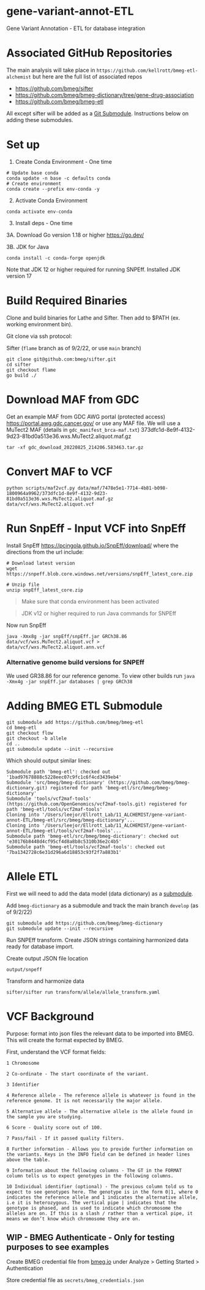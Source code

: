 # gene-variant-annot-ETL
Gene Variant Annotation - ETL for database integration

# Associated GitHub Repositories
The main analysis will take place in `https://github.com/kellrott/bmeg-etl-alchemist` but here are the full list of associated repos

+ https://github.com/bmeg/sifter
+ https://github.com/bmeg/bmeg-dictionary/tree/gene-drug-association
+ https://github.com/bmeg/bmeg-etl

All except sifter will be added as a [Git Submodule](https://git-scm.com/book/en/v2/Git-Tools-Submodules). Instructions below on adding these submodules.

# Set up
1. Create Conda Environment - One time
```
# Update base conda
conda update -n base -c defaults conda
# Create environment
conda create --prefix env-conda -y
```

2. Activate Conda Environment
```
conda activate env-conda
```

3. Install deps - One time

3A. Download Go version 1.18 or higher https://go.dev/

3B. JDK for Java
```
conda install -c conda-forge openjdk
```
Note that JDK 12 or higher required for running SNPEff. Installed JDK version 17


# Build Required Binaries
Clone and build binaries for Lathe and Sifter. Then add to $PATH (ex. working environment bin).

Git clone via ssh protocol:

Sifter (`flame` branch as of 9/2/22, or use `main` branch)
```
git clone git@github.com:bmeg/sifter.git
cd sifter
git checkout flame
go build ./
```

# Download MAF from GDC
Get an example MAF from GDC AWG portal (protected access) https://portal.awg.gdc.cancer.gov/ or use any MAF file. We will use a MuTect2 MAF (details in `gdc_manifest_brca-maf.txt`) 373dfc1d-8e9f-4132-9d23-81bd0a513e36.wxs.MuTect2.aliquot.maf.gz

```
tar -xf gdc_download_20220825_214206.583463.tar.gz
```

# Convert MAF to VCF
```
python scripts/maf2vcf.py data/maf/7478e5e1-7714-4b81-b098-1800964a9962/373dfc1d-8e9f-4132-9d23-81bd0a513e36.wxs.MuTect2.aliquot.maf.gz data/vcf/wxs.MuTect2.aliquot.vcf
```

# Run SnpEff - Input VCF into SnpEff
Install SnpEff https://pcingola.github.io/SnpEff/download/ where the directions from the url include:
```
# Download latest version
wget https://snpeff.blob.core.windows.net/versions/snpEff_latest_core.zip

# Unzip file
unzip snpEff_latest_core.zip
```

> Make sure that conda environment has been activated

> JDK v12 or higher required to run Java commands for SNPEff

Now run SnpEff
```
java -Xmx8g -jar snpEff/snpEff.jar GRCh38.86 data/vcf/wxs.MuTect2.aliquot.vcf > data/vcf/wxs.MuTect2.aliquot.ann.vcf
```

### Alternative genome build versions for SNPEff
We used GR38.86 for our reference genome. To view other builds run `java -Xmx4g -jar snpEff.jar databases | grep GRCh38`

# Adding BMEG ETL Submodule
```commandline
git submodule add https://github.com/bmeg/bmeg-etl
cd bmeg-etl
git checkout flow
git checkout -b allele
cd ..
git submodule update --init --recursive
```

Which should output similar lines:
```
Submodule path 'bmeg-etl': checked out '1bad97678888c5228eec07c9fc1c6f4cd3439eb4'
Submodule 'src/bmeg/bmeg-dictionary' (https://github.com/bmeg/bmeg-dictionary.git) registered for path 'bmeg-etl/src/bmeg/bmeg-dictionary'
Submodule 'tools/vcf2maf-tools' (https://github.com/OpenGenomics/vcf2maf-tools.git) registered for path 'bmeg-etl/tools/vcf2maf-tools'
Cloning into '/Users/leejor/Ellrott_Lab/11_ALCHEMIST/gene-variant-annot-ETL/bmeg-etl/src/bmeg/bmeg-dictionary'...
Cloning into '/Users/leejor/Ellrott_Lab/11_ALCHEMIST/gene-variant-annot-ETL/bmeg-etl/tools/vcf2maf-tools'...
Submodule path 'bmeg-etl/src/bmeg/bmeg-dictionary': checked out 'e30176b8448d4cf95cf4d8a8b8c5310b36e2c4b5'
Submodule path 'bmeg-etl/tools/vcf2maf-tools': checked out '7ba1342728c6e31d296a6d18853c93f2f7a883b1'
```

# Allele ETL
First we will need to add the data model (data dictionary) as a [submodule](https://git-scm.com/book/en/v2/Git-Tools-Submodules).

Add `bmeg-dictionary` as a submodule and track the main branch `develop` (as of 9/2/22)
```
git submodule add https://github.com/bmeg/bmeg-dictionary
git submodule update --init --recursive
```

Run SNPEff transform. Create JSON strings containing harmonized data ready for database import.

Create output JSON file location
```
output/snpeff
```

Transform and harmonize data
```
sifter/sifter run transform/allele/allele_transform.yaml
```

# VCF Background
Purpose: format into json files the relevant data to be imported into BMEG. This will create the format expected by BMEG.

First, understand the VCF format fields:
```
1 Chromosome

2 Co-ordinate - The start coordinate of the variant.

3 Identifier

4 Reference allele - The reference allele is whatever is found in the reference genome. It is not necessarily the major allele.

5 Alternative allele - The alternative allele is the allele found in the sample you are studying.

6 Score - Quality score out of 100.

7 Pass/fail - If it passed quality filters.

8 Further information - Allows you to provide further information on the variants. Keys in the INFO field can be defined in header lines above the table.

9 Information about the following columns - The GT in the FORMAT column tells us to expect genotypes in the following columns.

10 Individual identifier (optional) - The previous column told us to expect to see genotypes here. The genotype is in the form 0|1, where 0 indicates the reference allele and 1 indicates the alternative allele, i.e it is heterozygous. The vertical pipe | indicates that the genotype is phased, and is used to indicate which chromosome the alleles are on. If this is a slash / rather than a vertical pipe, it means we don’t know which chromosome they are on.
```

## WIP - BMEG Authenticate - Only for testing purposes to see examples

Create BMEG credential file from [bmeg.io](https://bmeg.io/) under Analyze > Getting Started > Authentication

Store credential file as `secrets/bmeg_credentials.json`
